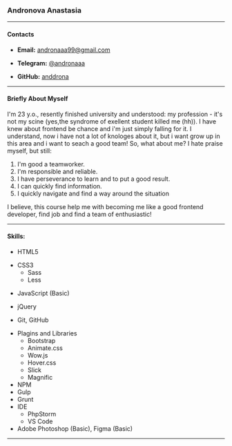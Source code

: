 ### **Andronova Anastasia**
***
#### __Contacts__
+ **Email:** andronaaa99@gmail.com
- **Telegram:** [@andronaaa](https://t.me/andronaaa)
* **GitHub:** [anddrona](https://github.com/anddrona)
***
#### __Briefly About Myself__
I'm 23 y.o., resently finished university and understood: my profession - it's not my scine (yes,the syndrome of exellent student killed me (hh)). I have knew about frontend be chance and i'm just simply falling for it. I understand, now i have not a lot of knologes about it, but i want grow up in this area and i want to seach a good team!
So, what about me? I hate praise myself, but still: 
1. I'm good a teamworker. 
2. I'm responsible and reliable.
3. I have perseverance to learn and to put a good result.
4. I can quickly find information.
5. I quickly navigate and find a way around the situation 

I believe, this course help me with becoming me like a good frontend developer, find job and find a team of enthusiastic! 
***
#### __Skills:__
+ HTML5
- CSS3
    - Sass     
    + Less
+ JavaScript (Basic)
* jQuery
+ Git, GitHub
- Plagins and Libraries
    - Bootstrap
    - Animate.css
    - Wow.js
    - Hover.css
    - Slick
    - Magnific
- NPM
- Gulp
- Grunt
- IDE
    - PhpStorm
    - VS Code
- Adobe Photoshop (Basic), Figma (Basic)
***

